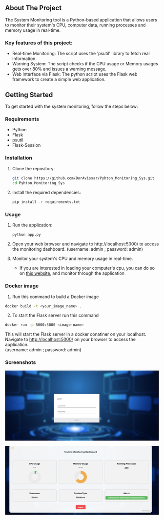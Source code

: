 <!-- ABOUT THE PROJECT -->
## About The Project

The System Monitoring tool is a Python-based application that allows users to monitor their system's CPU, computer data, running processes and memory usage in real-time.

### Key features of this project:
* Real-time Monitoring: The script uses the 'psutil' library to fetch real  information. 
* Warning System: The script checks if the CPU usage or Memory usages gets over 80% and issues a warning message.
* Web Interface via Flask: The python script uses the Flask web framework to create a simple web application.

<!-- Getting Started Section -->
## Getting Started
To get started with the system monitoring, follow the steps below:
<!-- Requirements Section -->
### Requirements

- Python 
- Flask
- psutil
- Flask-Session
<!-- Installation Section -->
### Installation

1. Clone the repository:

   ```bash
   git clone https://github.com/DorAvissar/Pyhton_Monitoring_Sys.git
   cd Pyhton_Monitoring_Sys
    ```

2. Install the required dependencies:

   ```bash
   pip install -r requirements.txt
    ```

### Usage

1. Run the application:
   ```bash
   python app.py
    ```

2. Open your web browser and navigate to http://localhost:5000/ to access the monitoring dashboard. (username: admin ; password: admin)

3. Monitor your system's CPU and memory usage in real-time.
    - If you are interested in loading your computer's cpu, you can do so on <a href="https://mprep.info/gpu/">this website</a>, and monitor through the application

<!-- Docker Section -->
### Docker image
1. Run this command to build a Docker image
```bash
docker build -t <your_image_name> .
```

2. To start the Flask server run this command
```bash
docker run -p 5000:5000 <image-name>
``` 

This will start the Flask server in a docker conatiner on your localhost. \
Navigate to [http://localhost:5000/](http://localhost:5000/) on your browser to access the application. \
(username: admin ; password: admin)


### Screenshots
![Screenshot](https://github.com/DorAvissar/Pyhton_Monitoring_Sys/blob/main/static/images/LOGIN.png?raw=true)


![Screenshot](https://github.com/DorAvissar/Pyhton_Monitoring_Sys/blob/main/static/images/dashborad.png?raw=true)






